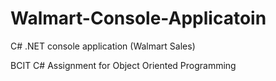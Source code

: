 # Walmart-Console-Applicatoin
C# .NET console application (Walmart Sales)

BCIT C# Assignment for Object Oriented Programming

